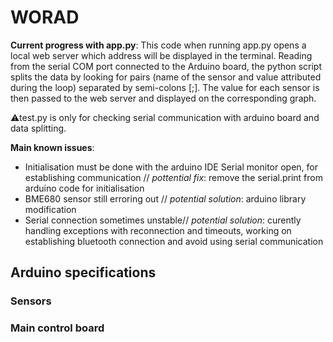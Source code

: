 # WORAD

**Current progress with app.py**: This code when running app.py opens a local web server which address will be displayed in the terminal. Reading from the serial COM port connected to the Arduino board, the python script splits the data by looking for pairs (name of the sensor and value attributed during the loop) separated by semi-colons [;]. The value for each sensor is then passed to the web server and displayed on the corresponding graph.

⚠test.py is only for checking serial communication with arduino board and data splitting.

**Main known issues**: 
  - Initialisation must be done with the arduino IDE Serial monitor open, for establishing communication // _pottential fix_: remove the serial.print from arduino code for initialisation
  - BME680 sensor still erroring out // _potential solution_: arduino library modification
  - Serial connection sometimes unstable// _potential solution_: curently handling exceptions with reconnection and timeouts, working on establishing bluetooth connection and avoid using serial communication
## 


## Arduino specifications
### Sensors

### Main control board

